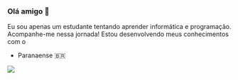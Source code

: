 ### Olá amigo 👋

Eu sou apenas um estudante tentando aprender informática e programação. Acompanhe-me nessa jornada!
Estou desenvolvendo meus conhecimentos com o 

- Paranaense 🇧🇷

![](https://media.tenor.com/wMzgpO6gaocAAAAM/elon-musk-this-is.gif)
<!--
**Davuzin/Davuzin** is a ✨ _special_ ✨ repository because its `README.md` (this file) appears on your GitHub profile.
